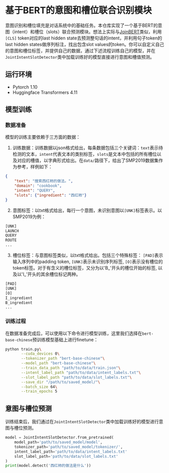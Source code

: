 # 基于BERT的意图和槽位联合识别模块

意图识别和槽位填充是对话系统中的基础任务。本仓库实现了一个基于BERT的意图（intent）和槽位（slots）联合预测模块。想法上实际与[JoinBERT](https://arxiv.org/abs/1902.10909)类似，利用 `[CLS]` token对应的last hidden state去预测整句话的intent，并利用句子token的last hidden states做序列标注，找出包含slot values的token。你可以自定义自己的意图和槽位标签，并提供自己的数据，通过下述流程训练自己的模型，并在`JointIntentSlotDetector`类中加载训练好的模型直接进行意图和槽值预测。

## 运行环境
- Pytorch 1.10
- Huggingface Transformers 4.11


## 模型训练

### 数据准备
模型的训练主要依赖于三方面的数据：

1. 训练数据：训练数据以json格式给出，每条数据包括三个关键词：`text`表示待检测的文本，`intent`代表文本的类别标签，`slots`是文本中包括的所有槽位以及对应的槽值，以字典形式给出。在`data/`路径下，给出了SMP2019数据集作为参考，样例如下：
```json
{
    "text": "搜索西红柿的做法。",
    "domain": "cookbook",
    "intent": "QUERY",
    "slots": {"ingredient": "西红柿"}
}
```

2. 意图标签：以txt格式给出，每行一个意图，未识别意图以`[UNK]`标签表示。以SMP2019为例：
```txt
[UNK]
LAUNCH
QUERY
ROUTE
...
```

3. 槽位标签：与意图标签类似，以txt格式给出。包括三个特殊标签： `[PAD]`表示输入序列中的padding token, `[UNK]`表示未识别序列标签, `[O]`表示没有槽位的token标签。对于有含义的槽位标签，又分为以'B_'开头的槽位开始的标签, 以及以'I_'开头的其余槽位标记两种。
```txt
[PAD]
[UNK]
[O]
I_ingredient
B_ingredient
...
```

### 训练过程
在数据准备完成后，可以使用以下命令进行模型训练，这里我们选择在`bert-base-chinese`预训练模型基础上进行finetune：
```bash
python train.py\
       --cuda_devices 0\
       --tokenizer_path "bert-base-chinese"\
       --model_path "bert-base-chinese"\
       --train_data_path "path/to/data/train.json"\
       --intent_label_path "path/to/data/intent_labels.txt"\
       --slot_label_path "path/to/data/slot_labels.txt"\
       --save_dir "/path/to/saved_model/"\
       --batch_size 64\
       --train_epochs 5
```

## 意图与槽位预测
训练结束后，我们通过在`JointIntentSlotDetector`类中加载训练好的模型进行意图与槽位预测。
```python
model = JointIntentSlotDetector.from_pretrained(
    model_path='path/to/saved_model/model',
    tokenizer_path='path/to/saved_model/tokenizer/',
    intent_label_path='path/to/data/intent_labels.txt'
    slot_label_path='path/to/data/slot_labels.txt'
)
print(model.detect('西红柿的做法是什么'))
```
